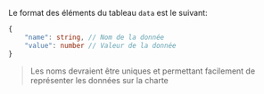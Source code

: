 Le format des éléments du tableau `data` est le suivant:

```typescript
{
    "name": string, // Nom de la donnée
    "value": number // Valeur de la donnée
}
```

> Les noms devraient être uniques et permettant facilement de représenter les données sur la charte
